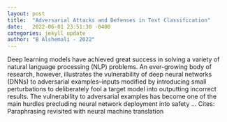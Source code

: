 ```yaml
---
layout: post
title:  "Adversarial Attacks and Defenses in Text Classification"
date:   2022-06-01 23:51:30 -0400
categories: jekyll update
author: "B Alshemali - 2022"
---
```

Deep learning models have achieved great success in solving a variety of natural language processing (NLP) problems. An ever-growing body of research, however, illustrates the vulnerability of deep neural networks (DNNs) to adversarial examples–inputs modified by introducing small perturbations to deliberately fool a target model into outputting incorrect results. The vulnerability to adversarial examples has become one of the main hurdles precluding neural network deployment into safety … Cites: ‪Paraphrasing revisited with neural machine translation‬